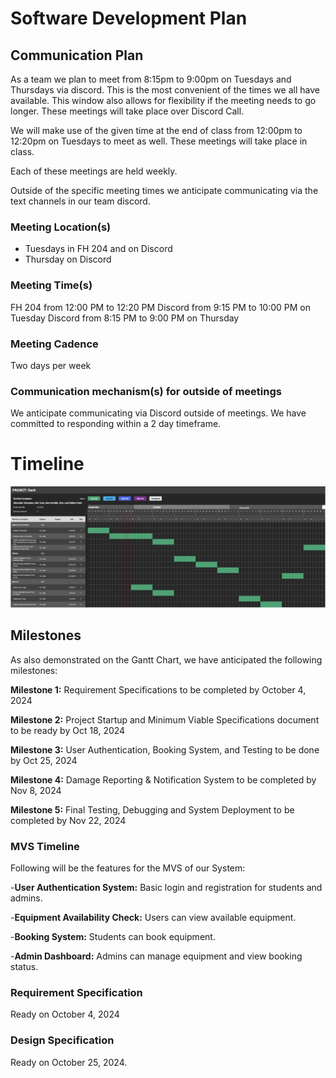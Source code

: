 # Software Development Plan

## Communication Plan

As a team we plan to meet from 8:15pm to 9:00pm on Tuesdays and Thursdays via discord. This is the most convenient of the times we all have available. This window also allows for flexibility if the meeting needs to go longer. These meetings will take place over Discord Call.

We will make use of the given time at the end of class from 12:00pm to 12:20pm on Tuesdays to meet as well. These meetings will take place in class.

Each of these meetings are held weekly.

Outside of the specific meeting times we anticipate communicating via the text channels in our team discord.

### Meeting Location(s)

- Tuesdays in FH 204 and on Discord
- Thursday on Discord

### Meeting Time(s)

FH 204 from 12:00 PM to 12:20 PM
Discord from 9:15 PM to 10:00 PM on Tuesday
Discord from 8:15 PM to 9:00 PM on Thursday

### Meeting Cadence

Two days per week

### Communication mechanism(s) for outside of meetings

We anticipate communicating via Discord outside of meetings. We have committed to responding within a 2 day timeframe.

# Timeline

![gantt](../assets/gantt-chart.png)

## Milestones

As also demonstrated on the Gantt Chart, we have anticipated the following milestones:

**Milestone 1:** Requirement Specifications to be completed by October 4, 2024

**Milestone 2:** Project Startup and Minimum Viable Specifications document to be ready by Oct 18, 2024

**Milestone 3:** User Authentication, Booking System, and Testing to be done by Oct 25, 2024

**Milestone 4:** Damage Reporting & Notification System to be completed by Nov 8, 2024

**Milestone 5:** Final Testing, Debugging and System Deployment to be completed by Nov 22, 2024

### MVS Timeline

Following will be the features for the MVS of our System:

-**User Authentication System:** Basic login and registration for students and admins.

-**Equipment Availability Check:** Users can view available equipment.

-**Booking System:** Students can book equipment.

-**Admin Dashboard:** Admins can manage equipment and view booking status.

### Requirement Specification

Ready on October 4, 2024

### Design Specification
<!-- Moved back a week due to meeting scheduling issues. -->
Ready on October 25, 2024.
